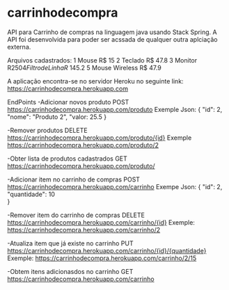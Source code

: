 # carrinhodecompra
API para Carrinho de compras na linguagem java usando Stack Spring. 
A API foi desenvolvida para poder ser acssada de qualquer outra aplciação externa.

Arquivos cadastrados: 
1  Mouse            R$ 15
2  Teclado          R$ 47.8
3  Monitor          R$250
4  Filtro de Linha  R$ 145.2
5  Mouse Wireless   R$ 47.9

A aplicação encontra-se no servidor Heroku no seguinte link:
https://carrinhodecompra.herokuapp.com

EndPoints
  -Adicionar novos produto
   POST https://carrinhodecompra.herokuapp.com/produto
   Exemple Json: 
    {
      "id": 2,
      "nome": "Produto 2",
      "valor: 25.5
    }
    
  -Remover produtos
   DELETE https://carrinhodecompra.herokuapp.com/produto/{id}
   Exemple https://carrinhodecompra.herokuapp.com/produto/2
   
  -Obter lista de produtos cadastrados
   GET https://carrinhodecompra.herokuapp.com/produto/
   
  -Adicionar item no carrinho de compras
   POST https://carrinhodecompra.herokuapp.com/carrinho
   Exempe Json:
   {
      "id": 2,
      "quantidade": 10    
   }
   
  -Remover item do carrinho de compras 
   DELETE https://carrinhodecompra.herokuapp.com/carrinho/{id}
   Exemple: https://carrinhodecompra.herokuapp.com/carrinho/2
   
  -Atualiza item que já existe no carrinho
   PUT https://carrinhodecompra.herokuapp.com/carrinho/{id}/{quantidade}
   Exemple: https://carrinhodecompra.herokuapp.com/carrinho/2/15
   
  -Obtem itens adicionasdos no carrinho
   GET https://carrinhodecompra.herokuapp.com/carrinho
    
